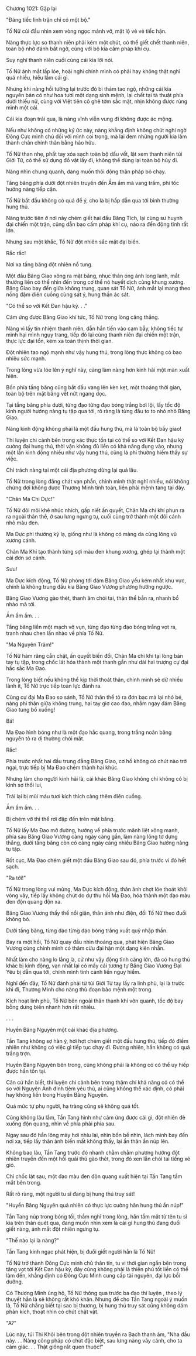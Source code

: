 




Chương 1021: Gặp lại


"Đáng tiếc linh trận chỉ có một bộ."

Tố Nữ cúi đầu nhìn xem vòng ngọc mảnh vỡ, mặt lộ vẻ vẻ tiếc hận.

Nàng thực lực so thanh niên phải kém một chút, có thể giết chết thanh niên, toàn bộ nhờ đánh bất ngờ, cùng với bộ kia cấm pháp khí cụ.

Suy nghĩ thanh niên cuối cùng cái kia lời nói.

Tố Nữ ánh mắt lấp lóe, hoài nghi chính mình có phải hay không thật nghĩ quá nhiều, hiểu lầm cái gì.

Nhưng khi nàng hồi tưởng lại trước đó bi thảm tao ngộ, những cái kia nguyên bản có như hoa tươi một dạng sinh mệnh, lại chết tại tà thuật phía dưới thiếu nữ, cùng với Việt tiên cô ghê tởm sắc mặt, nhịn không được rùng mình một cái.

Cái kia đoạn trải qua, là nàng vĩnh viễn vung đi không được ác mộng.

Nếu như không có những ký ức này, nàng khẳng định không chút nghi ngờ Đông Cực minh chủ đối với mình coi trọng, mà lại đem những người kia làm thành chân chính thân bằng hảo hữu.

Tố Nữ than nhẹ, phất tay xóa sạch toàn bộ dấu vết, lật xem thanh niên túi Giới Tử, có thể sử dụng đồ vật lấy đi, không thể dùng lại toàn bộ hủy đi.

Nàng nhìn chung quanh, đang muốn thôi động thân pháp bỏ chạy.

Tầng băng phía dưới đột nhiên truyền đến Ầm ầm mà vang trầm, phi tốc hướng nàng tiếp cận.

Tố Nữ bắt đầu không có quá để ý, cho là bị hấp dẫn qua tới bình thường hung thú.

Nàng trước tiên ở nơi này chém giết hai đầu Băng Tích, lại cùng sư huynh đại chiến một trận, cũng dẫn bạo cấm pháp khí cụ, náo ra đến động tĩnh rất lớn.

Nhưng sau một khắc, Tố Nữ đột nhiên sắc mặt đại biến.

Rắc rắc!

Nơi xa tầng băng đột nhiên nổ tung.

Một đầu Băng Giao xông ra mặt băng, nhục thân óng ánh long lanh, mắt thường liền có thể nhìn đến trong cơ thể nó huyết dịch cùng khung xương. Băng Giao bay đến giữa không trung, quan sát Tố Nữ, ánh mắt lại mang theo nồng đậm điên cuồng cùng sát ý, hung thần ác sát.

"Có thể so với Kết Đan hậu kỳ. . ."

Cảm ứng được Băng Giao khí tức, Tố Nữ trong lòng căng thẳng.

Nàng vì lấy tín nhiệm thanh niên, dẫn hắn tiến vào cạm bẫy, không tiếc tự mình hại mình ngụy trang, tiếp đó lại cùng thanh niên đại chiến một trận, thực lực đại tổn, kém xa toàn thịnh thời gian.

Đột nhiên tao ngộ mạnh như vậy hung thú, trong lòng thực không có bao nhiêu sức mạnh.

Trong lòng vừa lóe lên ý nghĩ này, càng làm nàng hơn kinh hãi một màn xuất hiện.

Bốn phía tầng băng cũng bắt đầu vang lên kèn kẹt, một thoáng thời gian, toàn bộ trên mặt băng vết nứt ngang dọc.

Tại tầng băng phía dưới, từng đạo từng đạo bóng trắng bơi lội, lấy tốc độ kinh người hướng nàng tụ tập qua tới, rõ ràng là từng đầu to to nhỏ nhỏ Băng Giao.

Nàng kinh động không phải là một đầu hung thú, mà là toàn bộ bầy giao!

Thí luyện chi cảnh bên trong xác thực tồn tại có thể so với Kết Đan hậu kỳ cường đại hung thú, thời vận không đủ liền có khả năng đụng vào, nhưng một lần kinh động nhiều như vậy hung thú, cũng là phi thường hiếm thấy sự việc.

Chỉ trách nàng tại một cái địa phương dừng lại quá lâu.

Tố Nữ trong lòng đắng chát vạn phần, chính mình thật nghĩ nhiều, nói không chừng đợi không được Thương Minh tính toán, liền phải mệnh tang tại đây.

"Chân Ma Chi Dực!"

Tố Nữ đôi môi khẽ nhúc nhích, gấp niết ấn quyết, Chân Ma chi khí phun ra ra ngoài thân thể, ở sau lưng ngưng tụ, cuối cùng trở thành một đôi cánh nhỏ màu đen.

Ma Dực phi thường kỳ lạ, giống như là không có màng da cùng lông vũ xương cánh.

Chân Ma Khí tạo thành từng sợi màu đen khung xương, ghép lại thành một cái đơn sơ cánh.

Sưu!

Ma Dực kích động, Tố Nữ phóng tới đám Băng Giao yếu kém nhất khu vực, chính là không trung đầu kia Băng Giao Vương phương hướng ngược.

Băng Giao Vương gào thét, thanh âm chói tai, thân thể bắn ra, nhanh bổ nhào mà tới.

Ầm ầm ầm. . .

Tầng băng liền một mạch vỡ vụn, từng đạo từng đạo bóng trắng vọt ra, tranh nhau chen lấn nhào về phía Tố Nữ.

"Ma Nguyên Trảm!"

Tố Nữ hàm răng cắn chặt, ấn quyết biến đổi, Chân Ma chi khí tại lòng bàn tay tụ tập, trong chốc lát hóa thành một thanh gần như dài hai trượng cự đại hắc sắc Ma Đao.

Trong lòng biết nếu không thể kịp thời thoát thân, chính mình sẽ dữ nhiều lành ít, Tố Nữ trực tiếp toàn lực đánh ra.

Cùng cự đại Ma Đao so sánh, Tố Nữ thân thể tỏ ra đơn bạc mà lại nhỏ bé, nàng phi thân giữa không trung, hai tay giơ cao đao, nhắm ngay đám Băng Giao tung bổ xuống!

Bá!

Ma Đao hình bóng như là một đạo hắc quang, trong trắng noãn băng nguyên tỏ ra dị thường chói mắt.

Rắc!

Phía trước nhất hai đầu trung đẳng Băng Giao, cơ hồ không có chút nào trở ngại, trực tiếp bị Ma Đao chém thành hai khúc.

Nhưng làm cho người kinh hãi là, cái khác Băng Giao không chỉ không có bị kinh sợ thối lui,

Trái lại bị mùi máu tươi kích thích càng thêm điên cuồng.

Ầm ầm ầm. . .

Bị chém vỡ thi thể rơi đập đến trên mặt băng.

Tố Nữ lấy Ma Đao mở đường, hướng về phía trước mãnh liệt xông mạnh, phía sau Băng Giao Vương càng ngày càng gần, làm nàng lông tơ dựng thẳng, dưới tầng băng còn có càng ngày càng nhiều Băng Giao hướng nàng tụ tập.

Rốt cục, Ma Đao chém giết một đầu Băng Giao sau đó, phía trước vì đó hết sạch.

"Ra tới!"

Tố Nữ trong lòng vui mừng, Ma Dực kích động, thân ảnh chợt lóe thoát khỏi vòng vây, tiếp lấy không chút do dự thu hồi Ma Đao, hóa thành một đạo màu đen độn quang độn xa.

Băng Giao Vương thấy thế nổi giận, thân ảnh như điện, đối Tố Nữ theo đuổi không bỏ.

Dưới tầng băng, từng đạo từng đạo bóng trắng xuất quỷ nhập thần.

Bay ra một hồi, Tố Nữ quay đầu nhìn thoáng qua, phát hiện Băng Giao Vương cùng chính mình có thâm cừu đại hận một dạng kiên nhẫn.

Nhất làm cho nàng lo lắng là, cứ như vậy động tĩnh càng lớn, đã có hung thú khác bị kinh động, vạn nhất lại có mấy cái tương tự Băng Giao Vương Đại Yêu bị dẫn qua tới, chính mình tình cảnh liền nguy hiểm.

Nghĩ đến đây, Tố Nữ đành phải từ túi Giới Tử tay lấy ra linh phù, lại là trước khi đi, Thương Minh cho nàng thủ đoạn bảo mệnh một trong.

Kích hoạt linh phù, Tố Nữ bên ngoài thân thanh khí vờn quanh, tốc độ bay bỗng dưng biến nhanh hơn rất nhiều.

. . .

Huyền Băng Nguyên một cái khác địa phương.

Tần Tang không sợ hàn ý, hời hợt chém giết một đầu hung thú, tiếp đó điềm nhiên như không có việc gì tiếp tục chạy đi. Đương nhiên, hắn không có quá trắng trợn.

Huyền Băng Nguyên bên trong, cũng không phải là không có có thể uy hiếp được hắn tồn tại.

Căn cứ hắn biết, thí luyện chi cảnh bên trong thậm chí khả năng có có thể so với Nguyên Anh đỉnh tiêm yêu thú, ai cũng không thể xác định, có phải hay không liền trong Huyền Băng Nguyên.

Quá mức tự phụ người, hạ tràng cũng sẽ không quá tốt.

Cũng không lâu lắm, Tần Tang hình như cảm ứng được cái gì, đột nhiên đè xuống độn quang, nhìn về phía phải phía sau.

Ngay sau đó hắn lông mày hơi nhíu lại, nhìn bốn bề nhìn, lách mình bay đến nơi xa, tiếp lấy thân ảnh biến mất không thấy, lại ẩn thân ẩn núp lên.

Không bao lâu, Tần Tang trước đó nhanh chằm chằm phương hướng đột nhiên truyền đến một hồi quái thú gào thét, trong đó xen lẫn chói tai tiếng xé gió.

Chỉ chốc lát sau, một đạo màu đen độn quang xuất hiện tại Tần Tang tầm mắt bên trong.

Rất rõ ràng, một người tu sĩ đang bị hung thú truy sát!

"Huyền Băng Nguyên quả nhiên có thực lực cường hãn hung thú ẩn núp!"

Tần Tang núp trong bóng tối, thầm nghĩ trong lòng, hắn tầm mắt từ tên tu sĩ kia trên thân quét qua, đang muốn nhìn xem là cái gì hung thú đang đuổi giết nàng, ánh mắt đột nhiên ngưng tụ.

"Thế nào lại là nàng?"

Tần Tang kinh ngạc phát hiện, bị đuổi giết người hẳn là Tố Nữ!

Tố Nữ trở thành Đông Cực minh chủ thân tín, tu vi thời gian ngắn bên trong tăng vọt tới Kết Đan hậu kỳ, đây cũng không phải là thiên phú tốt liền có thể làm đến, khẳng định có Đông Cực Minh cung cấp tài nguyên, đại lực bồi dưỡng.

Có Thương Minh ủng hộ, Tố Nữ thông qua trước ba đạo thí luyện , theo lý thuyết hẳn là sẽ không rất khó khăn. Nhưng để cho Tần Tang ngoài ý muốn là, Tố Nữ chẳng biết tại sao bị thương, bị hung thú truy sát cũng không dám phản kích, thoạt nhìn có chút chật vật.

"A?"

Lúc này, túi Thi Khôi bên trong đột nhiên truyền ra Bạch thanh âm, "Nha đầu này. . . Nàng công pháp có chút đặc biệt, sau lưng nàng vây cánh, cho ta cảm giác. . . Thật giống rất quen thuộc!"




